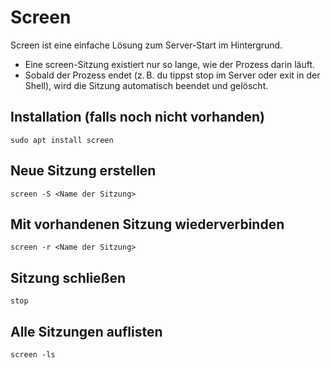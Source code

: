 # Screen

Screen ist eine einfache Lösung zum Server-Start im Hintergrund.

- Eine screen-Sitzung existiert nur so lange, wie der Prozess darin läuft.
- Sobald der Prozess endet (z. B. du tippst stop im Server oder exit in der Shell), wird die Sitzung automatisch beendet und gelöscht.

## Installation (falls noch nicht vorhanden)

```cli
sudo apt install screen
```

## Neue Sitzung erstellen

```cli
screen -S <Name der Sitzung>
```

## Mit vorhandenen Sitzung wiederverbinden

```cli
screen -r <Name der Sitzung>
```

## Sitzung schließen

```cli
stop
```

## Alle Sitzungen auflisten

```cli
screen -ls
```
